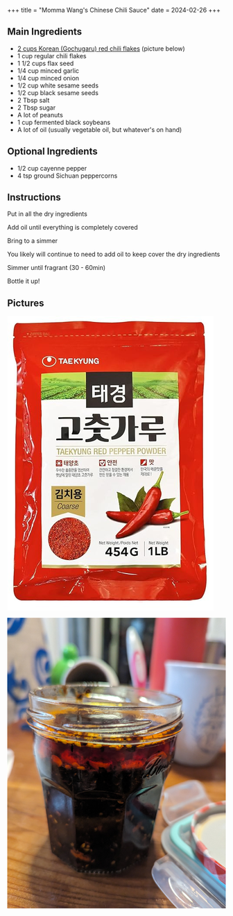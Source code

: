 +++
title = "Momma Wang's Chinese Chili Sauce"
date = 2024-02-26
+++

## Main Ingredients

- [2 cups Korean  (Gochugaru) red chili flakes](https://www.amazon.com/dp/B005G8IDTQ) (picture below)
- 1 cup regular chili flakes
- 1 1/2 cups flax seed
- 1/4 cup minced garlic
- 1/4 cup minced onion
- 1/2 cup white sesame seeds
- 1/2 cup black sesame seeds
- 2 Tbsp salt
- 2 Tbsp sugar
- A lot of peanuts
- 1 cup fermented black soybeans
- A lot of oil (usually vegetable oil, but whatever's on hand)

## Optional Ingredients

- 1/2 cup cayenne pepper
- 4 tsp ground Sichuan peppercorns

## Instructions

Put in all the dry ingredients

Add oil until everything is completely covered

Bring to a simmer

You likely will continue to need to add oil to keep cover the dry ingredients

Simmer until fragrant (30 - 60min)

Bottle it up!

## Pictures

![Korean Chili Flakes](index.assets/chili_flakes.jpg)

![chili-sauce](index.assets/chili-sauce.jpg)
